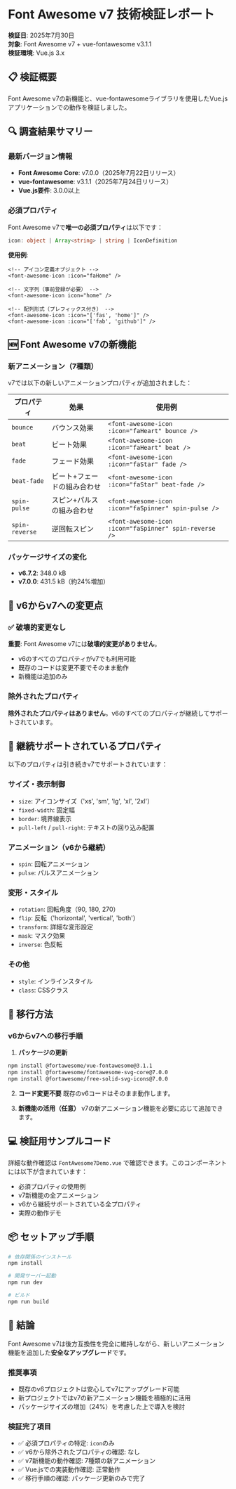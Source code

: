 # Font Awesome v7 技術検証レポート

**検証日**: 2025年7月30日  
**対象**: Font Awesome v7 + vue-fontawesome v3.1.1  
**検証環境**: Vue.js 3.x

## 📋 検証概要

Font Awesome v7の新機能と、vue-fontawesomeライブラリを使用したVue.jsアプリケーションでの動作を検証しました。

## 🔍 調査結果サマリー

### 最新バージョン情報
- **Font Awesome Core**: v7.0.0（2025年7月22日リリース）
- **vue-fontawesome**: v3.1.1（2025年7月24日リリース）
- **Vue.js要件**: 3.0.0以上

### 必須プロパティ

Font Awesome v7で**唯一の必須プロパティ**は以下です：

```typescript
icon: object | Array<string> | string | IconDefinition
```

**使用例**:
```vue
<!-- アイコン定義オブジェクト -->
<font-awesome-icon :icon="faHome" />

<!-- 文字列（事前登録が必要） -->
<font-awesome-icon icon="home" />

<!-- 配列形式（プレフィックス付き） -->
<font-awesome-icon :icon="['fas', 'home']" />
<font-awesome-icon :icon="['fab', 'github']" />
```

## 🆕 Font Awesome v7の新機能

### 新アニメーション（7種類）

v7では以下の新しいアニメーションプロパティが追加されました：

| プロパティ | 効果 | 使用例 |
|------------|------|--------|
| `bounce` | バウンス効果 | `<font-awesome-icon :icon="faHeart" bounce />` |
| `beat` | ビート効果 | `<font-awesome-icon :icon="faHeart" beat />` |
| `fade` | フェード効果 | `<font-awesome-icon :icon="faStar" fade />` |
| `beat-fade` | ビート+フェードの組み合わせ | `<font-awesome-icon :icon="faStar" beat-fade />` |
| `spin-pulse` | スピン+パルスの組み合わせ | `<font-awesome-icon :icon="faSpinner" spin-pulse />` |
| `spin-reverse` | 逆回転スピン | `<font-awesome-icon :icon="faSpinner" spin-reverse />` |

### パッケージサイズの変化
- **v6.7.2**: 348.0 kB
- **v7.0.0**: 431.5 kB（約24%増加）

## 🔄 v6からv7への変更点

### ✅ 破壊的変更なし

**重要**: Font Awesome v7には**破壊的変更がありません**。

- v6のすべてのプロパティがv7でも利用可能
- 既存のコードは変更不要でそのまま動作
- 新機能は追加のみ

### 除外されたプロパティ

**除外されたプロパティはありません**。v6のすべてのプロパティが継続してサポートされています。

## 📝 継続サポートされているプロパティ

以下のプロパティは引き続きv7でサポートされています：

### サイズ・表示制御
- `size`: アイコンサイズ（'xs', 'sm', 'lg', 'xl', '2xl'）
- `fixed-width`: 固定幅
- `border`: 境界線表示
- `pull-left` / `pull-right`: テキストの回り込み配置

### アニメーション（v6から継続）
- `spin`: 回転アニメーション
- `pulse`: パルスアニメーション

### 変形・スタイル
- `rotation`: 回転角度（90, 180, 270）
- `flip`: 反転（'horizontal', 'vertical', 'both'）
- `transform`: 詳細な変形設定
- `mask`: マスク効果
- `inverse`: 色反転

### その他
- `style`: インラインスタイル
- `class`: CSSクラス

## 🚀 移行方法

### v6からv7への移行手順

1. **パッケージの更新**
```bash
npm install @fortawesome/vue-fontawesome@3.1.1
npm install @fortawesome/fontawesome-svg-core@7.0.0
npm install @fortawesome/free-solid-svg-icons@7.0.0
```

2. **コード変更不要**
既存のv6コードはそのまま動作します。

3. **新機能の活用（任意）**
v7の新アニメーション機能を必要に応じて追加できます。

## 💻 検証用サンプルコード

詳細な動作確認は `FontAwesome7Demo.vue` で確認できます。このコンポーネントには以下が含まれています：

- 必須プロパティの使用例
- v7新機能の全アニメーション
- v6から継続サポートされている全プロパティ
- 実際の動作デモ

## 📦 セットアップ手順

```bash
# 依存関係のインストール
npm install

# 開発サーバー起動
npm run dev

# ビルド
npm run build
```

## 🎯 結論

Font Awesome v7は後方互換性を完全に維持しながら、新しいアニメーション機能を追加した**安全なアップグレード**です。

### 推奨事項
- 既存のv6プロジェクトは安心してv7にアップグレード可能
- 新プロジェクトではv7の新アニメーション機能を積極的に活用
- パッケージサイズの増加（24%）を考慮した上で導入を検討

### 検証完了項目
- ✅ 必須プロパティの特定: `icon`のみ
- ✅ v6から除外されたプロパティの確認: なし
- ✅ v7新機能の動作確認: 7種類の新アニメーション
- ✅ Vue.jsでの実装動作確認: 正常動作
- ✅ 移行手順の確認: パッケージ更新のみで完了